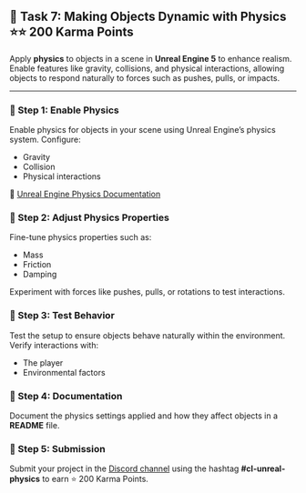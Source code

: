 ## 📑 Task 7: Making Objects Dynamic with Physics ⭐⭐ 200 Karma Points  

Apply **physics** to objects in a scene in **Unreal Engine 5** to enhance realism. Enable features like gravity, collisions, and physical interactions, allowing objects to respond naturally to forces such as pushes, pulls, or impacts.  

---

### 📌 Step 1: Enable Physics  
Enable physics for objects in your scene using Unreal Engine’s physics system. Configure:  
- Gravity  
- Collision  
- Physical interactions  

🔗 [Unreal Engine Physics Documentation](https://docs.unrealengine.com/5.0/en-US/physics-in-unreal-engine/)  

### 📌 Step 2: Adjust Physics Properties  
Fine-tune physics properties such as:  
- Mass  
- Friction  
- Damping  

Experiment with forces like pushes, pulls, or rotations to test interactions.  

### 📌 Step 3: Test Behavior  
Test the setup to ensure objects behave naturally within the environment. Verify interactions with:  
- The player  
- Environmental factors  

### 📌 Step 4: Documentation  
Document the physics settings applied and how they affect objects in a **README** file.  

### 📌 Step 5: Submission  
Submit your project in the [Discord channel](https://discord.com/channels/771670169691881483/1315007911449071706) using the hashtag **#cl-unreal-physics** to earn ⭐ 200 Karma Points.
